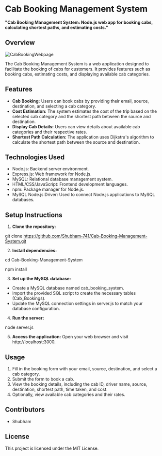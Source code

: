 # Cab Booking Management System

**"Cab Booking Management System: Node.js web app for booking cabs, calculating shortest paths, and estimating costs."**

## Overview 
![CabBookingWebpage](https://github.com/Shubham-741/Cab-Booking-Management-System/assets/143842645/83c5d5bd-12dc-4a38-a34f-ccd9a30bee16)

The Cab Booking Management System is a web application designed to facilitate the booking of cabs for customers. It provides features such as booking cabs, estimating costs, and displaying available cab categories.

## Features
- **Cab Booking:** Users can book cabs by providing their email, source, destination, and selecting a cab category.
- **Cost Estimation:** The system estimates the cost of the trip based on the selected cab category and the shortest path between the source and destination.
- **Display Cab Details:** Users can view details about available cab categories and their respective rates.
- **Shortest Path Calculation:** The application uses Dijkstra's algorithm to calculate the shortest path between the source and destination.

## Technologies Used
- Node.js: Backend server environment.
- Express.js: Web framework for Node.js.
- MySQL: Relational database management system.
- HTML/CSS/JavaScript: Frontend development languages.
- npm: Package manager for Node.js.
- MySQL Node.js Driver: Used to connect Node.js applications to MySQL databases.

## Setup Instructions
1. **Clone the repository:**

git clone https://github.com/Shubham-741/Cab-Booking-Management-System.git

2. **Install dependencies:**

cd Cab-Booking-Management-System

npm install

3. **Set up the MySQL database:**
- Create a MySQL database named cab_booking_system.
- Import the provided SQL script to create the necessary tables (Cab_Bookings).
- Update the MySQL connection settings in server.js to match your database configuration.
4. **Run the server:**

node server.js

5. **Access the application:**
Open your web browser and visit http://localhost:3000.

## Usage
1. Fill in the booking form with your email, source, destination, and select a cab category.
2. Submit the form to book a cab.
3. View the booking details, including the cab ID, driver name, source, destination, shortest path, time taken, and cost.
4. Optionally, view available cab categories and their rates.

## Contributors
- Shubham

## License
This project is licensed under the MIT License.
